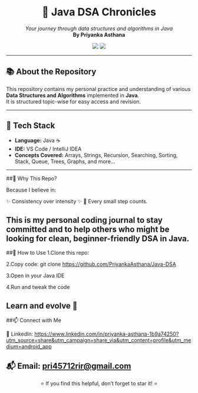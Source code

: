 <h1 align="center">📘 Java DSA Chronicles</h1>
<p align="center">
  <i>Your journey through data structures and algorithms in Java</i><br>
  <b>By Priyanka Asthana</b>
</p>

<p align="center">
  <img src="https://img.shields.io/badge/Language-Java-orange?style=flat-square">
  <img src="https://img.shields.io/badge/Status-Work_in_Progress-yellow?style=flat-square">
</p>

---

## 📚 About the Repository
This repository contains my personal practice and understanding of various **Data Structures and Algorithms** implemented in **Java**.  
It is structured topic-wise for easy access and revision.

---

## 🔧 Tech Stack
- **Language:** Java ☕
- **IDE:** VS Code / IntelliJ IDEA
- **Concepts Covered:** Arrays, Strings, Recursion, Searching, Sorting, Stack, Queue, Trees, Graphs, and more...

---
##🌟 Why This Repo?

Because I believe in:

✨ Consistency over intensity ✨
🌱 Every small step counts.

This is my personal coding journal to stay committed and to help others who might be looking for clean, beginner-friendly DSA in Java.
---
##📌 How to Use
1.Clone this repo:

2.Copy code: git clone https://github.com/PriyankaAsthana/Java-DSA

3.Open in your Java IDE

4.Run and tweak the code

Learn and evolve 🌱
---
##📫 Connect with Me

💼 LinkedIn: https://www.linkedin.com/in/priyanka-asthana-1b9a74250?utm_source=share&utm_campaign=share_via&utm_content=profile&utm_medium=android_app

📬 Email: pri45712rir@gmail.com
---
<p align="center"> ⭐ If you find this helpful, don’t forget to star it! ⭐ </p> 
